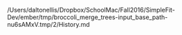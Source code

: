 /Users/daltonellis/Dropbox/SchoolMac/Fall2016/SimpleFit-Dev/ember/tmp/broccoli_merge_trees-input_base_path-nu6sAMxV.tmp/2/History.md